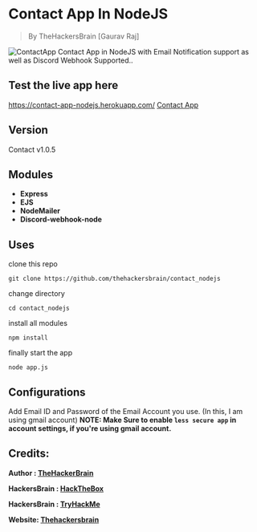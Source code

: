 # Contact App In NodeJS

> By TheHackersBrain [Gaurav Raj]

![ContactApp](https://thehackersbrain.github.io/images/joker/contact_app.png)
Contact App in NodeJS with Email Notification support as well as Discord Webhook Supported..

## Test the live app here

https://contact-app-nodejs.herokuapp.com/
[Contact App](https://contact-app-nodejs.herokuapp.com/)

## Version

Contact v1.0.5

## Modules

-   **Express**
-   **EJS**
-   **NodeMailer**
-   **Discord-webhook-node**

## Uses

clone this repo

```
git clone https://github.com/thehackersbrain/contact_nodejs
```

change directory

```
cd contact_nodejs
```

install all modules

```
npm install
```

finally start the app

```
node app.js
```

## Configurations

Add Email ID and Password of the Email Account you use. (In this, I am using gmail account)
**NOTE: Make Sure to enable `less secure app` in account settings, if you're using gmail account.**

## Credits:

**Author : [TheHackerBrain](https://github.com/thehackersbrain/)**

**HackersBrain : [HackTheBox](https://www.hackthebox.eu/profile/303514)**

**HackersBrain : [TryHackMe](https://tryhackme.com/p/hackersbrain)**

**Website: [Thehackersbrain](https://thehackersbrain.pythonanywhere.com/)**

